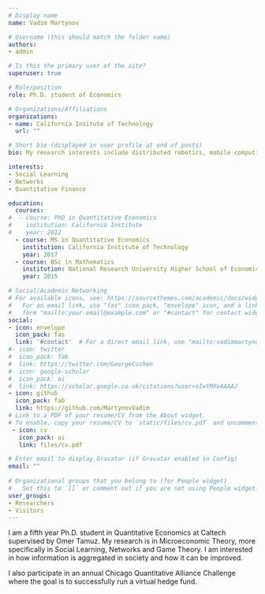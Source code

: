 ```yaml
---
# Display name
name: Vadim Martynov

# Username (this should match the folder name)
authors:
- admin

# Is this the primary user of the site?
superuser: true

# Role/position
role: Ph.D. student of Economics

# Organizations/Affiliations
organizations:
- name: California Insitute of Technology
  url: ""

# Short bio (displayed in user profile at end of posts)
bio: My research interests include distributed robotics, mobile computing and programmable matter.

interests:
- Social Learning
- Networks
- Quantitative Finance

education:
  courses:
#  - course: PhD in Quantitative Economics
#    institution: California Institute 
#    year: 2012
  - course: MS in Quantitative Economics
    institution: California Institute of Technology
    year: 2017
  - course: BSc in Mathematics
    institution: National Research University Higher School of Economics
    year: 2015

# Social/Academic Networking
# For available icons, see: https://sourcethemes.com/academic/docs/widgets/#icons
#   For an email link, use "fas" icon pack, "envelope" icon, and a link in the
#   form "mailto:your-email@example.com" or "#contact" for contact widget.
social:
- icon: envelope
  icon_pack: fas
  link: '#contact'  # For a direct email link, use "mailto:vadimmartynov57@gmail.com".
#- icon: twitter
#  icon_pack: fab
#  link: https://twitter.com/GeorgeCushen
#- icon: google-scholar
#  icon_pack: ai
#  link: https://scholar.google.co.uk/citations?user=sIwtMXoAAAAJ
- icon: github
  icon_pack: fab
  link: https://github.com/MartynovVadim
# Link to a PDF of your resume/CV from the About widget.
# To enable, copy your resume/CV to `static/files/cv.pdf` and uncomment the lines below.  
 - icon: cv
   icon_pack: ai
   link: files/cv.pdf

# Enter email to display Gravatar (if Gravatar enabled in Config)
email: ""
  
# Organizational groups that you belong to (for People widget)
#   Set this to `[]` or comment out if you are not using People widget.  
user_groups:
- Researchers
- Visitors
---
```


I am a fifth year Ph.D. student in Quantitative Economics at Caltech supervised by Omer Tamuz. My research is in Microeconomic Theory, more specifically in Social Learning, Networks and Game Theory. I am interested in how information is aggregated in society and how it can be improved.

I also participate in an annual Chicago Quantitative Alliance Challenge where the goal is to successfully run a virtual hedge fund.


